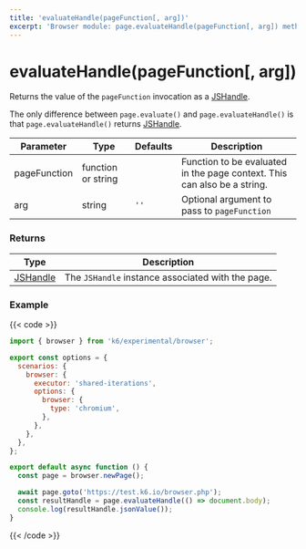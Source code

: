 ```yaml
---
title: 'evaluateHandle(pageFunction[, arg])'
excerpt: 'Browser module: page.evaluateHandle(pageFunction[, arg]) method'
---
```


# evaluateHandle(pageFunction[, arg])

Returns the value of the `pageFunction` invocation as a [JSHandle](/javascript-api/k6-experimental/browser/jshandle/).

The only difference between `page.evaluate()` and `page.evaluateHandle()` is that `page.evaluateHandle()` returns [JSHandle](/javascript-api/k6-experimental/browser/jshandle/).

<TableWithNestedRows>

| Parameter    | Type               | Defaults | Description                                                              |
| ------------ | ------------------ | -------- | ------------------------------------------------------------------------ |
| pageFunction | function or string |          | Function to be evaluated in the page context. This can also be a string. |
| arg          | string             | `''`     | Optional argument to pass to `pageFunction`                              |

</TableWithNestedRows>

### Returns

| Type                                                          | Description                                       |
| ------------------------------------------------------------- | ------------------------------------------------- |
| [JSHandle](/javascript-api/k6-experimental/browser/jshandle/) | The `JSHandle` instance associated with the page. |

### Example

{{< code >}}

<!-- eslint-skip -->

```javascript
import { browser } from 'k6/experimental/browser';

export const options = {
  scenarios: {
    browser: {
      executor: 'shared-iterations',
      options: {
        browser: {
          type: 'chromium',
        },
      },
    },
  },
};

export default async function () {
  const page = browser.newPage();

  await page.goto('https://test.k6.io/browser.php');
  const resultHandle = page.evaluateHandle(() => document.body);
  console.log(resultHandle.jsonValue());
}
```

{{< /code >}}
